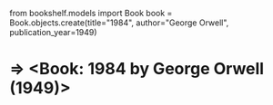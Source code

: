 from bookshelf.models import Book
book = Book.objects.create(title="1984", author="George Orwell", publication_year=1949)
# => <Book: 1984 by George Orwell (1949)>
